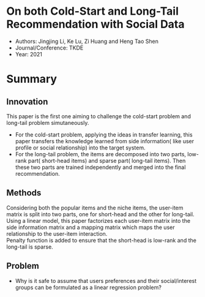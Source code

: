 # On both Cold-Start and Long-Tail Recommendation with Social Data
- Authors: Jingjing Li, Ke Lu, Zi Huang and Heng Tao Shen
- Journal/Conference: TKDE
- Year: 2021

# Summary
## Innovation
This paper is the first one aiming to challenge the cold-start problem and long-tail problem simutaneously.
- For the cold-start problem, applying the ideas in transfer learning, this paper transfers the knowledge learned from side information( like user profile or social relationship) into the target system.
- For the long-tail problem, the items are decomposed into two parts, low-rank part( short-head items) and sparse part( long-tail items). Then these two parts are trained independently and merged into the final recommendation.
## Methods
Considering both the popular items and the niche items, the user-item matrix is split into two parts, one for short-head and the other for long-tail.  
Using a linear model, this paper factorizes each user-item matrix into the side information matrix and a mapping matrix which maps the user relationship to the user-item interaction.  
Penalty function is added to ensure that the short-head is low-rank and the long-tail is sparse.  
## Problem
- Why is it safe to assume that users preferences and their social/interest groups can be formulated as a linear regression problem?


